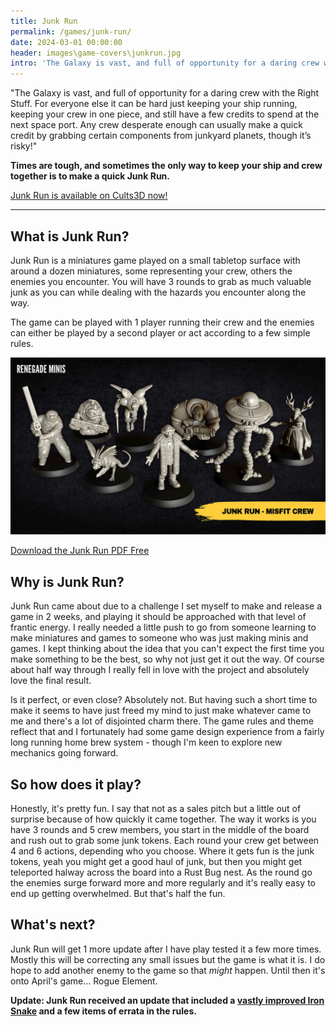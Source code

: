 ```yaml
---
title: Junk Run
permalink: /games/junk-run/
date: 2024-03-01 00:00:00
header: images\game-covers\junkrun.jpg
intro: 'The Galaxy is vast, and full of opportunity for a daring crew with the Right Stuff. For everyone else it can be hard just keeping your ship running, keeping your crew in one piece, and still have a few credits to spend at the next space port. Any crew desperate enough can usually make a quick credit by grabbing certain components from junkyard planets, though it’s risky!'
---
```


"The Galaxy is vast, and full of opportunity for a daring crew with the Right Stuff. For everyone else it can be hard just keeping your ship running, keeping your crew in one piece, and still have a few credits to spend at the next space port. Any crew desperate enough can usually make a quick credit by grabbing certain components from junkyard planets, though it’s risky!"

<!-- more -->

**Times are tough, and sometimes the only way to keep your ship and crew together is to make a quick Junk Run.**


<a href="https://cults3d.com/en/3d-model/game/junk-run-a-sci-fi-smash-and-grab-for-1-or-2-players" class="button">Junk Run is available on Cults3D now!</a>

---

## What is Junk Run?

Junk Run is a miniatures game played on a small tabletop surface with around a dozen miniatures, some representing your crew, others the enemies you encounter. You will have 3 rounds to grab as much valuable junk as you can while dealing with the hazards you encounter along the way.

The game can be played with 1 player running their crew and the enemies can either be played by a second player or act according to a few simple rules.

![](/images/game-images/junkrun-crew.jpg)

<a href="/pdf/junkrun-beta.pdf" class="button primary">Download the Junk Run PDF Free</a>

## Why is Junk Run?

Junk Run came about due to a challenge I set myself to make and release a game in 2 weeks, and playing it should be approached with that level of frantic energy. I really needed a little push to go from someone learning to make miniatures and games to someone who was just making minis and games. I kept thinking about the idea that you can't expect the first time you make something to be the best, so why not just get it out the way. Of course about half way through I really fell in love with the project and absolutely love the final result.

Is it perfect, or even close? Absolutely not. But having such a short time to make it seems to have just freed my mind to just make whatever came to me and there's a lot of disjointed charm there. The game rules and theme reflect that and I fortunately had some game design experience from a fairly long running home brew system - though I'm keen to explore new mechanics going forward.

## So how does it play?

Honestly, it's pretty fun. I say that not as a sales pitch but a little out of surprise because of how quickly it came together. The way it works is you have 3 rounds and 5 crew members, you start in the middle of the board and rush out to grab some junk tokens. Each round your crew get between 4 and 6 actions, depending who you choose. Where it gets fun is the junk tokens, yeah you might get a good haul of junk, but then you might get teleported halway across the board into a Rust Bug nest. As the round go the enemies surge forward more and more regularly and it's really easy to end up getting overwhelmed. But that's half the fun.

## What's next?

Junk Run will get 1 more update after I have play tested it a few more times. Mostly this will be correcting any small issues but the game is what it is. I do hope to add another enemy to the game so that _might_ happen. Until then it's onto April's game... Rogue Element.

**Update: Junk Run received an update that included a [vastly improved Iron Snake](/2024/05/02/get-snekked.html) and a few items of errata in the rules.**